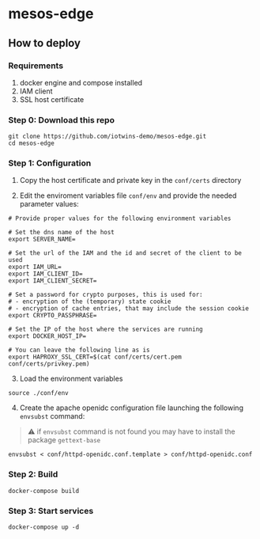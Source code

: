 # mesos-edge

## How to deploy

### Requirements

1. docker engine and compose installed
2. IAM client
2. SSL host certificate

### Step 0: Download this repo

````
git clone https://github.com/iotwins-demo/mesos-edge.git
cd mesos-edge
````

### Step 1: Configuration

1. Copy the host certificate and private key in the `conf/certs` directory

2. Edit the enviroment variables file `conf/env` and provide the needed parameter values:

````
# Provide proper values for the following environment variables

# Set the dns name of the host
export SERVER_NAME=

# Set the url of the IAM and the id and secret of the client to be used
export IAM_URL=
export IAM_CLIENT_ID=
export IAM_CLIENT_SECRET=

# Set a password for crypto purposes, this is used for:
# - encryption of the (temporary) state cookie
# - encryption of cache entries, that may include the session cookie
export CRYPTO_PASSPHRASE=

# Set the IP of the host where the services are running
export DOCKER_HOST_IP=

# You can leave the following line as is
export HAPROXY_SSL_CERT=$(cat conf/certs/cert.pem conf/certs/privkey.pem)
````

3. Load the environment variables

````
source ./conf/env
````

4. Create the apache openidc configuration file launching the following `envsubst` command:

> :warning: if `envsubst` command is not found you may have to install the package `gettext-base`

````
envsubst < conf/httpd-openidc.conf.template > conf/httpd-openidc.conf
````


### Step 2: Build

````
docker-compose build
````


### Step 3: Start services

````
docker-compose up -d
````

